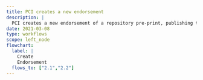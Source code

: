 ```yaml
---
title: PCI creates a new endorsement
description: |
  PCI creates a new endorsement of a repository pre-print, publishing the endorsement on a "recommendation" page.
date: 2021-03-08
type: workflows
scope: left_node
flowchart:
  label: |
    Create
    Endorsement
  flows_to: ["2.1","2.2"]
---
```


